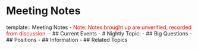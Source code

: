 # Meeting Notes
template:: Meeting Notes
	- <span style='color: red'>Note: Notes brought up are unverified, recorded from discussion.</span>
	- ## Current Events
	- # Nightly Topic:
		- ## Big Questions
		- ## Positions
		- ## Information
		- ## Related Topics